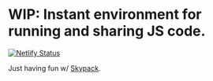 # WIP: Instant environment for running and sharing JS code.

[![Netlify Status](https://api.netlify.com/api/v1/badges/a3ed1783-16ad-42f1-917a-98ca75753f4c/deploy-status)](https://app.netlify.com/sites/runsky/deploys)

Just having fun w/ [Skypack](https://skypack.dev).
